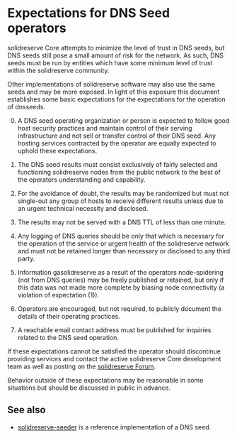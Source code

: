 Expectations for DNS Seed operators
====================================

solidreserve Core attempts to minimize the level of trust in DNS seeds,
but DNS seeds still pose a small amount of risk for the network.
As such, DNS seeds must be run by entities which have some minimum
level of trust within the solidreserve community.

Other implementations of solidreserve software may also use the same
seeds and may be more exposed. In light of this exposure this
document establishes some basic expectations for the expectations
for the operation of dnsseeds.

0. A DNS seed operating organization or person is expected
to follow good host security practices and maintain control of
their serving infrastructure and not sell or transfer control of their
DNS seed. Any hosting services contracted by the operator are
equally expected to uphold these expectations.

1. The DNS seed results must consist exclusively of fairly selected and
functioning solidreserve nodes from the public network to the best of the
operators understanding and capability.

2. For the avoidance of doubt, the results may be randomized but must not
single-out any group of hosts to receive different results unless due to an
urgent technical necessity and disclosed.

3. The results may not be served with a DNS TTL of less than one minute.

4. Any logging of DNS queries should be only that which is necessary
for the operation of the service or urgent health of the solidreserve
network and must not be retained longer than necessary or disclosed
to any third party.

5. Information gasolidreserve as a result of the operators node-spidering
(not from DNS queries) may be freely published or retained, but only
if this data was not made more complete by biasing node connectivity
(a violation of expectation (1)).

6. Operators are encouraged, but not required, to publicly document the
details of their operating practices.

7. A reachable email contact address must be published for inquiries
related to the DNS seed operation.

If these expectations cannot be satisfied the operator should
discontinue providing services and contact the active solidreserve
Core development team as well as posting on the
[solidreserve Forum](https://forum.solidreserve.org).

Behavior outside of these expectations may be reasonable in some
situations but should be discussed in public in advance.

See also
----------
- [solidreserve-seeder](https://github.com/sipa/solidreserve-seeder) is a reference implementation of a DNS seed.
